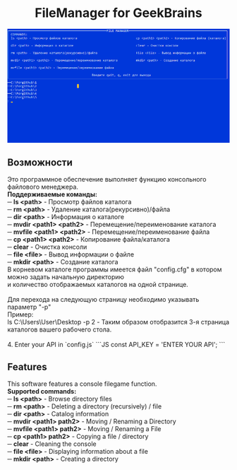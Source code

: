 ﻿<html>
<h1 align="center">FileManager for GeekBrains</h1>
<img src="../../images/screnn.png">
<h2>Возможности</h2>
Это программное обеспечение выполняет функцию консольного файлового менеджера.
<br><b>Поддерживаемые команды:</b>
<br>─ <b>ls &lt;path&gt;</b> - Просмотр файлов каталога
<br>─ <b>rm &lt;path&gt;</b> - Удаление каталога(рекурсивно)/файла
<br>─ <b>dir &lt;path&gt;</b> - Информация о каталоге
<br>─ <b>mvdir &lt;path1&gt; &lt;path2&gt;</b> - Перемещение/переименование каталога
<br>─ <b>mvfile &lt;path1&gt; &lt;path2&gt;</b> - Перемещение/переименование файла
<br>─ <b>cp &lt;path1&gt; &lt;path2&gt;</b> - Копирование файла/каталога
<br>─ <b>clear</b> - Очистка консоли
<br>─ <b>file &lt;file&gt;</b> - Вывод информации о файле
<br>─ <b>mkdir &lt;path&gt;</b> - Создание каталога
<br>
В корневом каталоге программы имеется файл "config.cfg" в котором можно задать начальную директорию
<br>и количество отображаемых каталогов на одной странице.
<br>
<br>
Для перехода на следующую страницу необходимо указывать параметр "-p"<br>
Пример:<br>
ls C:\Users\User\Desktop -p 2 - Таким образом отобразится 3-я страница каталогов вашего рабочего стола.
<br><br>
4. Enter your API in `config.js`
   ```JS
   const API_KEY = 'ENTER YOUR API';
   ```
<h2>Features</h2>
This software features a console filegame function.
<br><b>Supported commands:</b>
<br>─ <b>ls &lt;path&gt;</b> - Browse directory files
<br>─ <b>rm &lt;path&gt;</b> - Deleting a directory (recursively) / file
<br>─ <b>dir &lt;path&gt;</b> - Catalog information
<br>─ <b>mvdir &lt;path1&gt; path2&gt;</b> - Moving / Renaming a Directory
<br>─ <b>mvfile &lt;path1&gt; path2&gt;</b> - Moving / Renaming a File
<br>─ <b>cp &lt;path1&gt; path2&gt;</b> - Copying a file / directory
<br>─ <b>clear</b> - Cleaning the console
<br>─ <b>file &lt;file&gt;</b> - Displaying information about a file
<br>─ <b>mkdir &lt;path&gt;</b> - Creating a directory
</html>
